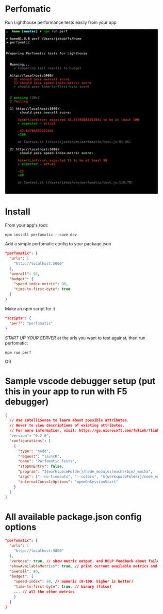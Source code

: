 # Perfomatic

Run Lighthouse performance tests easily from your app

![screenshot](./screenshot.png)

# Install

From your app's root:

```
npm install perfomatic --save-dev
```

Add a simple perfomatic config to your package.json

```JSON
"perfomatic": {
  "urls": [
    "http://localhost:5000"
  ],
  "overall": 95,
  "budget": {
    "speed-index-metric": 90,
    "time-to-first-byte": true
  }
}
```

Make an npm script for it

```JSON
"scripts": {
  "perf": "perfomatic"
}
```

_START UP YOUR SERVER_ at the urls you want to test against, then run perfomatic:

```
npm run perf
```

OR

# Sample vscode debugger setup (put this in your app to run with F5 debugger)

```JSON
{
  // Use IntelliSense to learn about possible attributes.
  // Hover to view descriptions of existing attributes.
  // For more information, visit: https://go.microsoft.com/fwlink/?linkid=830387
  "version": "0.2.0",
  "configurations": [
    {
      "type": "node",
      "request": "launch",
      "name": "Perfomatic Tests",
      "stopOnEntry": false,
      "program": "${workspaceFolder}/node_modules/mocha/bin/_mocha",
      "args": ["--no-timeouts", "--colors", "${workspaceFolder}/node_modules/perfomatic/test.js"],
      "internalConsoleOptions": "openOnSessionStart"
    }
  ]
}
```

# All available package.json config options

```JSON
"perfomatic": {
  "urls": [
    "http://localhost:5000"
  ],
  "verbose": true, // show metric output, and HELP feedback about failed metrics
  "showAvailableMetrics": true, // print current available metrics and scoring types, binary or numeric
  "overall": 90,
  "budget": {
    "speed-index": 90, // numeric (0-100, higher is better)
    "time-to-first-byte": true, // binary (false)
    ... // all the other metrics
    }
  }
}
```
